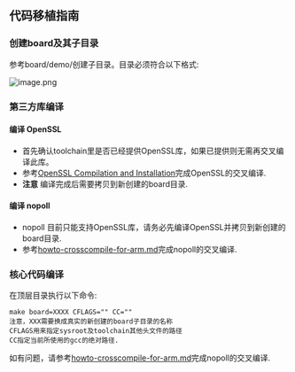 ## 代码移植指南

### 创建board及其子目录

参考board/demo/创建子目录。目录必须符合以下格式:

![image.png](https://cdn-pri.nlark.com/lark/0/2018/png/16055/1544666677758-b674111e-3a70-4b69-9a1c-fe126fcac771.png)

### 第三方库编译

#### 编译 OpenSSL

* 首先确认toolchain里是否已经提供OpenSSL库，如果已提供则无需再交叉编译此库。
* 参考[OpenSSL Compilation and Installation](https://wiki.openssl.org/index.php/Compilation_and_Installation#ARM)完成OpenSSL的交叉编译.
* **注意** 编译完成后需要拷贝到新创建的board目录.

#### 编译 nopoll

* nopoll 目前只能支持OpenSSL库，请务必先编译OpenSSL并拷贝到新创建的board目录.
* 参考[howto-crosscompile-for-arm.md](https://github.com/alibaba/iot_remote_access/tree/master/docs/howto-crosscompile-for-arm.md)完成nopoll的交叉编译.

### 核心代码编译

在顶层目录执行以下命令:
```shell
make board=XXXX CFLAGS="" CC=""
注意，XXX需要换成真实的新创建的board子目录的名称
CFLAGS用来指定sysroot及toolchain其他头文件的路径
CC指定当前所使用的gcc的绝对路径.
```

如有问题，请参考[howto-crosscompile-for-arm.md](https://github.com/alibaba/iot_remote_access/tree/master/docs/howto-crosscompile-for-arm.md)完成nopoll的交叉编译.

